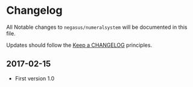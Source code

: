 # Changelog

All Notable changes to `negasus/numeralsystem` will be documented in this file.

Updates should follow the [Keep a CHANGELOG](http://keepachangelog.com/) principles.

## 2017-02-15
- First version 1.0
